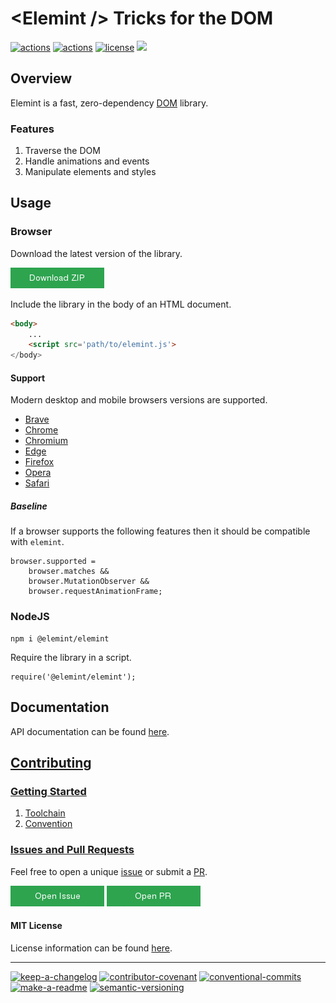 # \<Elemint /> Tricks for the DOM

[![actions](https://github.com/abbotto/elemint/workflows/Spec/badge.svg)](https://github.com/abbotto/elemint/actions)
[![actions](https://github.com/abbotto/elemint/workflows/Lint/badge.svg)](https://github.com/abbotto/elemint/actions)
[![license](https://img.shields.io/badge/License-MIT-informational.svg)](./LICENSE)
<a href="https://twitter.com/intent/tweet" target="_blank"><img src="https://img.shields.io/twitter/url/http/shields.io.svg?style=social"/></a>

## Overview

Elemint is a fast, zero-dependency [DOM](https://developer.mozilla.org/en-US/docs/Web/API/Document_Object_Model/Introduction) library.
 
### Features

1. Traverse the DOM
2. Handle animations and events
3. Manipulate elements and styles

## Usage

### Browser

Download the latest version of the library.

[![download-zip-button](doc/assets/images/download-zip-button.png)](https://github.com/abbotto/elemint/archive/main.zip)

Include the library in the body of an HTML document.

```html
<body>
	...
	<script src='path/to/elemint.js'>
</body>
```

#### Support

Modern desktop and mobile browsers versions are supported.

- [Brave](https://brave.com/)
- [Chrome](https://www.google.com/chrome/)
- [Chromium](https://chromium.woolyss.com/download/en/)
- [Edge](https://www.microsoft.com/edge/business/download/)
- [Firefox](https://www.mozilla.org/firefox/new/)
- [Opera](https://www.opera.com/download/)
- [Safari](https://support.apple.com/downloads/safari/)

##### Baseline

If a browser supports the following features then it should be compatible with `elemint`.

```
browser.supported =
	browser.matches &&
	browser.MutationObserver &&
	browser.requestAnimationFrame;
```

### NodeJS

```
npm i @elemint/elemint
```

Require the library in a script.

```
require('@elemint/elemint');
```

## Documentation

API documentation can be found [here](https://abbotto.github.io/elemint/docs/).

## [Contributing](#contributing)

### [Getting Started](#getting-started)

1. [Toolchain](doc/read/toolchain.md)
2. [Convention](doc/read/convention.md)

### [Issues and Pull Requests](#issues-and-pull-requests)

Feel free to open a unique [issue](https://docs.github.com/en/free-pro-team@latest/github/managing-your-work-on-github/about-issues) or submit a [PR](https://docs.github.com/en/free-pro-team@latest/github/collaborating-with-issues-and-pull-requests/about-pull-requests).

[![open-issue-button](doc/assets/images/open-issue-button.png)](https://github.com/abbotto/elemint/issues/new)
[![open-pr-button](doc/assets/images/open-pr-button.png)](https://github.com/abbotto/elemint/compare)

#### MIT License

License information can be found [here](https://raw.githubusercontent.com/abbotto/elemint/main/LICENSE).

---

[![keep-a-changelog](https://img.shields.io/badge/keep%20a%20changelog-1.0.0-informational)](./CHANGELOG.md)
[![contributor-covenant](https://img.shields.io/badge/contributor%20covenant-1.4.0-informational.svg)](./CHANGELOG.md)
[![conventional-commits](https://img.shields.io/badge/conventional%20commits-1.0.0-informational.svg)](https://conventionalcommits.org)
[![make-a-readme](https://img.shields.io/badge/make%20a%20readme-101-informational.svg)](https://www.makeareadme.com/#readme-101)
[![semantic-versioning](https://img.shields.io/badge/semantic%20versioning-2.0.0-informational.svg)](https://semver.org/)
